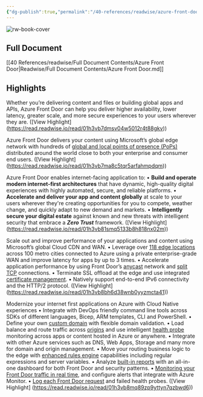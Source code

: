 ```yaml
---
{"dg-publish":true,"permalink":"/40-references/readwise/azure-front-door/","tags":["rw/articles"]}
---
```


![rw-book-cover](https://readwise-assets.s3.amazonaws.com/media/uploaded_book_covers/profile_921743/logo-ms-social_iGQZ1il.png)

## Full Document
[[40 References/readwise/Full Document Contents/Azure Front Door\|Readwise/Full Document Contents/Azure Front Door.md]]

## Highlights
Whether you’re delivering content and files or building global apps and APIs, Azure Front Door can help you deliver higher availability, lower latency, greater scale, and more secure experiences to your users wherever they are. ([View Highlight] (https://read.readwise.io/read/01h3vb7dmsv04w5012r4t88gkv))


Azure Front Door delivers your content using Microsoft’s global edge network with hundreds of [global and local points of presence (PoPs)](https://learn.microsoft.com/en-us/azure/frontdoor/front-door-overview/edge-locations-by-region) distributed around the world close to both your enterprise and consumer end users. ([View Highlight] (https://read.readwise.io/read/01h3vb7ma8c5tqr5arfahmpdqm))


Azure Front Door enables internet-facing application to:
• **Build and operate modern internet-first architectures** that have dynamic, high-quality digital experiences with highly automated, secure, and reliable platforms.
• **Accelerate and deliver your app and content globally** at scale to your users wherever they're creating opportunities for you to compete, weather change, and quickly adapt to new demand and markets.
• **Intelligently secure your digital estate** against known and new threats with intelligent security that embrace a ***Zero Trust*** framework. ([View Highlight] (https://read.readwise.io/read/01h3vb81smq5133b8h818nx02m))


Scale out and improve performance of your applications and content using Microsoft’s global Cloud CDN and WAN.
• Leverage over [118 edge locations](https://learn.microsoft.com/en-us/azure/frontdoor/front-door-overview/edge-locations-by-region) across 100 metro cities connected to Azure using a private enterprise-grade WAN and improve latency for apps by up to 3 times.
• Accelerate application performance by using Front Door’s [anycast](https://learn.microsoft.com/en-us/azure/frontdoor/front-door-overview/front-door-traffic-acceleration#select-the-front-door-edge-location-for-the-request-anycast) network and [split TCP](https://learn.microsoft.com/en-us/azure/frontdoor/front-door-overview/front-door-traffic-acceleration#connect-to-the-front-door-edge-location-split-tcp) connections.
• Terminate SSL offload at the edge and use integrated [certificate management](https://learn.microsoft.com/en-us/azure/frontdoor/front-door-overview/standard-premium/how-to-configure-https-custom-domain).
• Natively support end-to-end IPv6 connectivity and the HTTP/2 protocol. ([View Highlight] (https://read.readwise.io/read/01h3vb8bh6d38wnb0yyzmcta41))


Modernize your internet first applications on Azure with Cloud Native experiences
• Integrate with DevOps friendly command line tools across SDKs of different languages, Bicep, ARM templates, CLI and PowerShell.
• Define your own [custom domain](https://learn.microsoft.com/en-us/azure/frontdoor/front-door-overview/standard-premium/how-to-add-custom-domain) with flexible domain validation.
• Load balance and route traffic across [origins](https://learn.microsoft.com/en-us/azure/frontdoor/front-door-overview/origin) and use intelligent [health probe](https://learn.microsoft.com/en-us/azure/frontdoor/front-door-overview/health-probes) monitoring across apps or content hosted in Azure or anywhere.
• Integrate with other Azure services such as DNS, Web Apps, Storage and many more for domain and origin management.
• Move your routing business logic to the edge with [enhanced rules engine](https://learn.microsoft.com/en-us/azure/frontdoor/front-door-overview/front-door-rules-engine) capabilities including regular expressions and server variables.
• Analyze [built-in reports](https://learn.microsoft.com/en-us/azure/frontdoor/front-door-overview/standard-premium/how-to-reports) with an all-in-one dashboard for both Front Door and security patterns.
• [Monitoring your Front Door traffic in real time](https://learn.microsoft.com/en-us/azure/frontdoor/front-door-overview/standard-premium/how-to-monitor-metrics), and configure alerts that integrate with Azure Monitor.
• [Log each Front Door request](https://learn.microsoft.com/en-us/azure/frontdoor/front-door-overview/standard-premium/how-to-logs) and failed health probes. ([View Highlight] (https://read.readwise.io/read/01h3vb8mq89zp9yttyn7qzbwd6))


